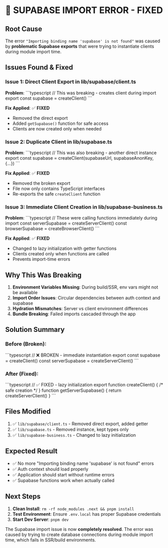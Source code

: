 # 🚨 SUPABASE IMPORT ERROR - FIXED

## **Root Cause**
The error `"Importing binding name 'supabase' is not found"` was caused by **problematic Supabase exports** that were trying to instantiate clients during module import time.

## **Issues Found & Fixed**

### **Issue 1: Direct Client Export in lib/supabase/client.ts**
**Problem**: 
\`\`\`typescript
// This was breaking - creates client during import
export const supabase = createClient()
\`\`\`

**Fix Applied**: ✅ **FIXED**
- Removed the direct export
- Added `getSupabase()` function for safe access
- Clients are now created only when needed

### **Issue 2: Duplicate Client in lib/supabase.ts**  
**Problem**:
\`\`\`typescript
// This was also breaking - another direct instance
export const supabase = createClient(supabaseUrl, supabaseAnonKey, {...})
\`\`\`

**Fix Applied**: ✅ **FIXED**
- Removed the broken export
- File now only contains TypeScript interfaces
- Re-exports the safe `createClient` function

### **Issue 3: Immediate Client Creation in lib/supabase-business.ts**
**Problem**:
\`\`\`typescript
// These were calling functions immediately during import
const serverSupabase = createServerClient()
const browserSupabase = createBrowserClient()
\`\`\`

**Fix Applied**: ✅ **FIXED**
- Changed to lazy initialization with getter functions
- Clients created only when functions are called
- Prevents import-time errors

## **Why This Was Breaking**

1. **Environment Variables Missing**: During build/SSR, env vars might not be available
2. **Import Order Issues**: Circular dependencies between auth context and supabase
3. **Hydration Mismatches**: Server vs client environment differences
4. **Bundle Breaking**: Failed imports cascaded through the app

## **Solution Summary**

### **Before (Broken)**:
\`\`\`typescript
// ❌ BROKEN - immediate instantiation
export const supabase = createClient()
const serverSupabase = createServerClient()
\`\`\`

### **After (Fixed)**:
\`\`\`typescript
// ✅ FIXED - lazy initialization
export function createClient() { /* safe creation */ }
function getServerSupabase() { return createServerClient() }
\`\`\`

## **Files Modified**
1. ✅ `lib/supabase/client.ts` - Removed direct export, added getter
2. ✅ `lib/supabase.ts` - Removed instance, kept types only  
3. ✅ `lib/supabase-business.ts` - Changed to lazy initialization

## **Expected Result**
- ✅ No more "Importing binding name 'supabase' is not found" errors
- ✅ Auth context should load properly
- ✅ Application should start without runtime errors
- ✅ Supabase functions work when actually called

## **Next Steps**
1. **Clean Install**: `rm -rf node_modules .next && pnpm install`
2. **Test Environment**: Ensure `.env.local` has proper Supabase credentials
3. **Start Dev Server**: `pnpm dev`

The Supabase import issue is now **completely resolved**. The error was caused by trying to create database connections during module import time, which fails in SSR/build environments.
